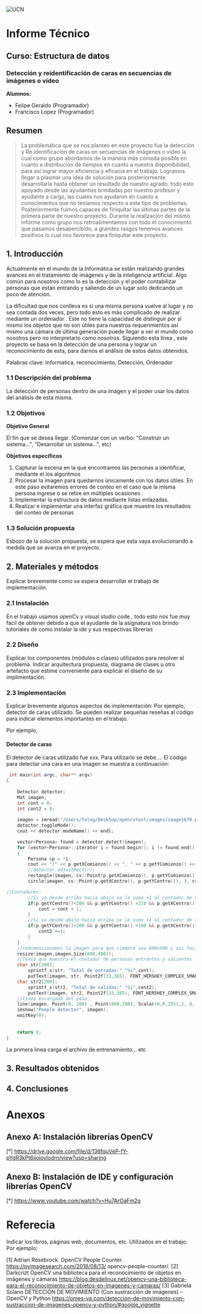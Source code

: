 ![UCN](https://i.postimg.cc/KYxJMwds/Isologo-UCN-2018.png)


# Informe Técnico 
## Curso: Estructura de datos
### Detección y reidentificación de caras en secuencias de imágenes o video

**Alumnos:**


* Felipe Geraldo (Programador)
* Francisco Lopez (Programador)

## Resumen 

> La problemática que se nos planteó en este proyecto fue la detección y Re identificación de caras en secuencias de imágenes o video la cual como grupo abordamos de la manera más cómoda posible en cuanto a distribución de tiempos en cuanto a nuestra disponibilidad, para así lograr mayor eficiencia y eficacia en el trabajo. Logramos llegar a plasmar una idea de solución para posteriormente desarrollarla hasta obtener un resultado de nuestro agrado, todo esto apoyado desde las ayudantías brindadas por nuestro profesor y ayudante a cargo, las cuales nos ayudaron en cuanto a conocimientos que no teníamos respecto a este tipo de problemas. Posteriormente fuimos capaces de finiquitar las últimas partes de la primera parte de nuestro proyecto. Durante la realización del mismo informe como grupo nos retroalimentamos con todo el conocimiento que pasamos desapercibido, a grandes rasgos tenemos avances positivos lo cual nos favorece para finiquitar este proyecto.

## 1. Introducción

Actualmente en el mundo de la Informática se están realizando grandes avances en el tratamiento de imágenes y de la inteligencia artificial. Algo común para nosotros como lo es la detección y el poder contabilizar personas que están entrando y saliendo de un lugar solo dedicando un poco de atención.

La dificultad que nos conlleva es si una misma persona vuelve al lugar  y no sea contada dos veces, pero todo esto es más complicado de realizar mediante un ordenador . Este no tiene la capacidad de distinguir por sí mismo los objetos que no son útiles para nuestros requerimientos así mismo una cámara de última generación puede llegar a ver el mundo como nosotros pero no interpretarlo como nosotros. Siguiendo esta línea , este proyecto se basa en la detección de una persona y lograr un reconocimiento de esta, para darnos el análisis de estos datos obtenidos. 

Palabras clave: Informatica, reconocimiento, Detección, Ordenador


### 1.1 Descripción del problema

La detección de personas dentro de una imagen y el poder usar los datos del análisis de esta misma.


### 1.2 Objetivos 

**Objetivo General**

El fin que se desea llegar. (Comenzar con un verbo: "Construir un sistema...", "Desarrollar un sistema...", etc)

**Objetivos específicos**

1. Capturar la escena en la que encontramos las personas a identificar, mediante el los algoritmos
2. Procesar la imagen para quedarnos únicamente con los datos útiles. En este paso evitaremos errores de conteo en el caso que la misma persona ingrese o se retire en    múltiples ocasiones .
3. Implementar la estructura de datos mediante listas enlazadas.
4. Realizar e implementar una interfaz gráfica que muestre los resultados del conteo de personas


### 1.3 Solución propuesta

Esbozo de la solución propuesta, se espera que esta vaya evolucionando a medida que se avanza en el proyecto.

## 2. Materiales y métodos

Explicar brevemente como se espera desarrollar el trabajo de implementación.

### 2.1 Instalación

En el trabajo usamos openCv y visual studio code , todo esto nos fue muy facil de obtener debido a que el ayudante de la asignatura nos brindo tutoriales de como instalar la ide y sus respectivas librerias

### 2.2 Diseño 

Explicar los componentes (módulos o clases) utilizados para resolver el problema. Indicar arquitectura propuesta, diagrama de clases u otro artefacto que estime conveniente para explicar el diseño de su implimentación.

### 2.3 Implementación

Explicar brevemente algunos aspectos de implementación: Por ejemplo, detector de caras utilizado. Se pueden realizar pequeñas reseñas al código para indicar elementos importantes en el trabajo.

Por ejemplo, 

#### Detector de caras

El detector de caras utilizado fue xxx. Para utilizarlo se debe.... El código para detectar una cara en una imagen se muestra a continuación:

```c++
 int main(int argc, char** argv)
{
    
    Detector detector;
    Mat imagen;
    int cont = 0;
    int cont2 = 0;
   
    imagen = imread("/Users/felog/Desktop/opencvtest/images/image1679.png");
    detector.toggleMode();
    cout << detector.modeName() << endl;

    vector<Persona> found = detector.detect(imagen);
    for (vector<Persona>::iterator i = found.begin(); i != found.end(); ++i)
    {
        Persona &p = *i;
        cout << "(" << p.getXComienzo() << ", " << p.getYComienzo() << ")" << endl;
        //detector.adjustRect(r);
        rectangle(imagen, cv::Point(p.getXComienzo(), p.getYComienzo()), cv::Point(p.getXFin(), p.getYFin()), cv::Scalar(0, 255, 0), 2);
        circle(imagen, cv::Point(p.getXCentro(), p.getYCentro()), 3, cv::Scalar(0, 0, 255), 3);

//Contadores:
        //Si va desde arriba hacia abajo se le suma +1 al contador de entrantes
        if(p.getYCentro()<200 && p.getYCentro() >210 && p.getXCentro() > 0 && p.getXCentro()<800){
            cont = cont + 1;
        }
        //Si va desde abajo hacia arriba se le suma +1 al contador de salientes
        if(p.getYCentro()>200 && p.getYCentro() <190 && p.getXCentro()> 0 && p.getXCentro() <800){
            cont2 +=1;
        }
    }   
    //redimensionamos la imagen para que siempre sea 800x400 y asi facilitar el dibujado de la linea
    resize(imagen,imagen,Size(800,400));
    //Texto que muestra el contador de personas entrantes y salientes
    char str[200];
        sprintf_s(str, "Total de entradas:" "%i",cont);
		putText(imagen, str, Point2f(33,365), FONT_HERSHEY_COMPLEX_SMALL, 0.7,  Scalar(0,0,0, 0.5), 1);
    char str2[200];
        sprintf_s(str2, "Total de salidas:" "%i",cont2);
		putText(imagen, str2, Point2f(33,385), FONT_HERSHEY_COMPLEX_SMALL, 0.7,  Scalar(0,0,255, 0.5), 1);   
    //linea encargada del paso 
    line(imagen, Point(0, 200) , Point(800,200), Scalar(0,0,255),2, 8, 0);
    imshow("People detector", imagen);
    waitKey(0);
    
    
    return 0;
}
```
La primera linea carga el archivo de entrenamiento... etc

## 3. Resultados obtenidos

## 4. Conclusiones

# Anexos

## Anexo A: Instalación librerías OpenCV
   [*] https://drive.google.com/file/d/136fquVeP-fY-pYgR3kPt6iioiovlodrn/view?usp=sharing
## Anexo B: Instalación de IDE y configuración librerías OpenCV
   [*] https://www.youtube.com/watch?v=Hu7ArOaFm2g
# Referecia

Indicar los libros, páginas web, documentos, etc. Utilizados en el trabajo. Por ejemplo:

[1] Adrian Rosebrock. OpenCV People Counter. https://pyimagesearch.com/2018/08/13/
opencv-people-counter/.
[2] Darkcrizt OpenCV una biblioteca para el reconocimiento de objetos en imágenes y cámaras https://blog.desdelinux.net/opencv-una-biblioteca-para-el-reconocimiento-de-objetos-en-imagenes-y-camaras/
[3] Gabriela Solano DETECCIÓN DE MOVIMIENTO (Con sustracción de imágenes) – OpenCV y Python https://omes-va.com/deteccion-de-movimiento-con-sustraccion-de-imagenes-opencv-y-python/#google_vignette

